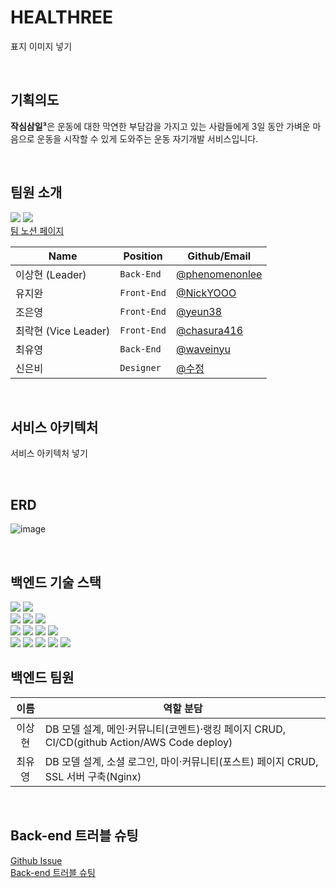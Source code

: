 # HEALTHREE

표지 이미지 넣기

<br>

## 기획의도

**작심삼일³**은 운동에 대한 막연한 부담감을 가지고 있는 사람들에게 3일 동안 가벼운 마음으로 운동을 시작할 수 있게 도와주는 운동 자기개발 서비스입니다.

<br>

## 팀원 소개

<img src="https://img.shields.io/badge/react-61DAFB?style=plastic&logo=react&logoColor=black"> <img src="https://img.shields.io/badge/node.js-339933?style=plastic&logo=Node.js&logoColor=white"> <br>[팀 노션 페이지](https://www.notion.so/864fe5f8be8f4736895b8c29197de182)

| Name                 | Position    | Github/Email                                       |
| -------------------- | ----------- | -------------------------------------------------- |
| 이상현 (Leader)      | `Back-End`  | [@phenomenonlee](https://github.com/phenomenonleE) |
| 유지완               | `Front-End` | [@NickYOOO](https://github.com/NickYOOO)           |
| 조은영               | `Front-End` | [@yeun38](https://github.com/yeun38)               |
| 최락현 (Vice Leader) | `Front-End` | [@chasura416](https://github.com/chasura416)       |
| 최유영               | `Back-End`  | [@waveinyu](https://github.com/waveinyu)           |
| 신은비               | `Designer`  | [@수정](수정)                                      |

<br>

## 서비스 아키텍처

서비스 아키텍처 넣기

<br>

## ERD

![image](https://user-images.githubusercontent.com/99732695/193457382-b0c169b6-0d09-47c8-a051-09d9edaed654.png)

<br>

## **백엔드 기술 스택**

<img src="https://img.shields.io/badge/node.js-339933?style=plastic&logo=Node.js&logoColor=white">
<img src="https://img.shields.io/badge/Express-000000?style=plastic&logo=Express&logoColor=white"><br>
<img src="https://img.shields.io/badge/Sequelize-52B0E7?style=plastic&logo=Sequelize&logoColor=white">
<img src="https://img.shields.io/badge/MySQL-4479A1?style=plastic&logo=MySQL&logoColor=white">
<img src="https://img.shields.io/badge/Amazon RDS-527FFF?style=plastic&logo=Amazon RDS&logoColor=white"><br>
<img src="https://img.shields.io/badge/GitHub Actions-2088FF?style=plastic&logo=GitHub Actions&logoColor=white">
<img src="https://img.shields.io/badge/Amazon EC2-FF9900?style=plastic&logo=Amazon EC2&logoColor=white">
<img src="https://img.shields.io/badge/Amazon S3-1572B6?style=plastic&logo=Amazon S3&logoColor=white">
<img src="https://img.shields.io/badge/PM2-2B037A?style=plastic&logo=PM2 RDS&logoColor=white"><br>
<img src="https://img.shields.io/badge/JWT-000000?style=plastic&logo=JSON Web Tokens&logoColor=white">
<img src="https://img.shields.io/badge/Passport-34E27A?style=plastic&logo=Passport&logoColor=white">
<img src="https://img.shields.io/badge/FFmpeg-007808?style=plastic&logo=FFmpeg&logoColor=white">
<img src="https://img.shields.io/badge/NGINX-009639?style=plastic&logo=NGINX&logoColor=white">
<img src="https://img.shields.io/badge/.ENV-ECD53F?style=plastic&logo=.ENV&logoColor=white">

<br>

## **백엔드 팀원**

| 이름 | <center>역할 분담</center> |
| :-: | --- |
| 이상현 | DB 모델 설계, 메인·커뮤니티(코멘트)·랭킹 페이지 CRUD, CI/CD(github Action/AWS Code deploy) |
| 최유영 | DB 모델 설계, 소셜 로그인, 마이·커뮤니티(포스트) 페이지 CRUD, SSL 서버 구축(Nginx) |

<br>

## **Back-end 트러블 슈팅**

[Github Issue](https://github.com/Final-healthree/healthree-backend/issues) <br> [Back-end 트러블 슈팅](https://www.notion.so/b9ab1b43f44d42c0be5fc4c45cc0cd29?v=9a6a947295134c06a6589be6271f43ce)
